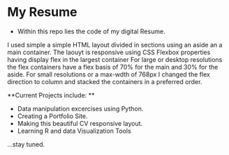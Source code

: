 # My Resume

- Within this repo lies the code of my digital Resume. 

I used simple a simple HTML layout divided in sections using an aside an a main container. 
The laouyt is responsive using CSS Flexbox properties having display flex in the largest container 
For large or desktop resolutions the flex containers have a flex basis of 70% for the main and 30% for the aside. 
For small resolutions or a max-wdth of 768px I changed the flex direction to column and stacked the containers in a preferred order.

**Current Projects include: **

- Data manipulation excercises using Python.
- Creating a Portfolio Site.
- Making this beautiful CV responsive layout.
- Learning R and data Visualization Tools

...stay tuned.
